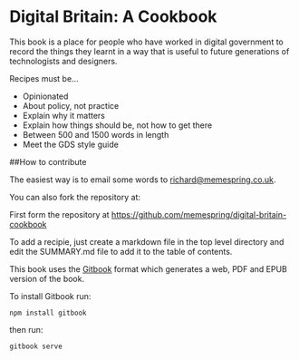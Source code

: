 # Digital Britain: A Cookbook

This book is a place for people who have worked in digital government to record the things they learnt in a way that is useful to future generations of technologists and designers.

Recipes must be...

* Opinionated
* About policy, not practice
* Explain why it matters
* Explain how things should be, not how to get there
* Between 500 and 1500 words in length
* Meet the GDS style guide

##How to contribute

The easiest way is to email some words to richard@memespring.co.uk.

You can also fork the repository at:

First form the repository at https://github.com/memespring/digital-britain-cookbook

To add a recipie, just create a markdown file in the top level directory and edit the SUMMARY.md file to add it to the table of contents.

This book uses the [Gitbook](https://www.gitbook.com) format which generates a web, PDF and EPUB version of the book.

To install Gitbook run:

```
npm install gitbook
```

then run:

```
gitbook serve
```




